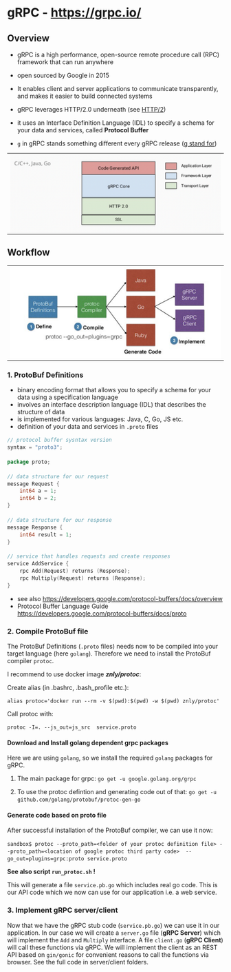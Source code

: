 # gRPC - https://grpc.io/

## Overview

* gRPC is a high performance, open-source remote procedure call (RPC) framework that can run anywhere
* open sourced by Google in 2015
* It enables client and server applications to communicate transparently, and makes it easier to build connected systems
* gRPC leverages HTTP/2.0 underneath (see [HTTP/2][fa88e972])
* it uses an Interface Definition Language (IDL) to specify a schema for your data and services, called **Protocol Buffer**
* `g` in gRPC stands something different every gRPC release ([g stand for][5b631ec1])

  [fa88e972]: https://medium.com/@factoryhr/http-2-the-difference-between-http-1-1-benefits-and-how-to-use-it-38094fa0e95b "HTTP/2"
  [5b631ec1]: https://github.com/grpc/grpc/blob/master/doc/g_stands_for.md "g stand for"

<table><tr><td>
<img align="center" src="pics/gRPC_layers.png" title="gRPC Layer Model" width="600">
</td></tr></table>


## Workflow

<table><tr><td>
<img align="center" src="pics/gRPC_workflow.png" title="gRPC Layer Model" width="600">
</td></tr></table>

### 1. ProtoBuf Definitions
* binary encoding format that allows you to specify a schema for your data using a specification language
* involves an interface description language (IDL) that describes the structure of data
* is implemented for various languages: Java, C, Go, JS etc.
* definition of your data and services in `.proto` files

```go
// protocol buffer sysntax version
syntax = "proto3";

package proto;

// data structure for our request
message Request {
    int64 a = 1;
    int64 b = 2;
}

// data structure for our response
message Response {
    int64 result = 1;
}

// service that handles requests and create responses
service AddService {
    rpc Add(Request) returns (Response);
    rpc Multiply(Request) returns (Response);
}
```

* see also  https://developers.google.com/protocol-buffers/docs/overview
* Protocol Buffer Language Guide https://developers.google.com/protocol-buffers/docs/proto


### 2. Compile ProtoBuf file

The ProtoBuf Definitions (`.proto` files) needs now to be compiled into your target language (here `golang`). Therefore we need to install the ProtoBuf compiler `protoc`.

I recommend to use docker image **_znly/protoc_**:

Create alias (in .bashrc, .bash_profile etc.):

```
alias protoc='docker run --rm -v $(pwd):$(pwd) -w $(pwd) znly/protoc'
```

Call protoc with:
```
protoc -I=. --js_out=js_src  service.proto
```


#### Download and Install golang dependent grpc packages

Here we are using `golang`, so we install the required `golang` packages for gRPC.

1. The main package for grpc:
`go get -u google.golang.org/grpc`

2. To use the protoc defintion and generating code out of that:
`go get -u github.com/golang/protobuf/protoc-gen-go`

#### Generate code based on proto file
After successful installation of the ProtoBuf compiler, we can use it now:

`sandbox$ protoc --proto_path=<folder of your protoc definition file> --proto_path=<location of google protoc third party code>  --go_out=plugins=grpc:proto service.proto`

**See also script `run_protoc.sh` !**

This will generate a file `service.pb.go` which includes real go code. This is our API code which we now can use for our application i.e. a web service.


### 3. Implement gRPC server/client
Now that we have the gRPC stub code (`service.pb.go`) we can use it in our application. In our case we will create a `server.go` file (**gRPC Server**) which will implement the `Add` and `Multiply` interface. A file `client.go` (**gRPC Client**) will call these functions via gRPC. We will implement the client as an REST API based on `gin/gonic` for convenient reasons to call the functions via browser. See the full code in server/client folders.
